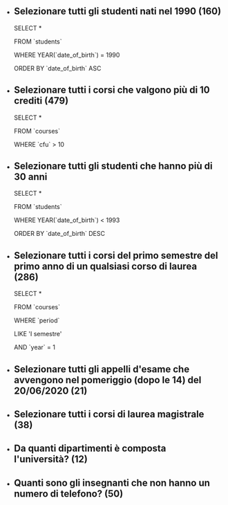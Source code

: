 - ## Selezionare tutti gli studenti nati nel 1990 (160)

  SELECT \*

  FROM \`students`

  WHERE YEAR(\`date_of_birth`) = 1990

  ORDER BY \`date_of_birth` ASC

- ## Selezionare tutti i corsi che valgono più di 10 crediti (479)

  SELECT \*

  FROM \`courses`

  WHERE \`cfu` > 10

- ## Selezionare tutti gli studenti che hanno più di 30 anni

  SELECT \*

  FROM \`students`

  WHERE YEAR(\`date_of_birth`) < 1993

  ORDER BY \`date_of_birth` DESC

- ## Selezionare tutti i corsi del primo semestre del primo anno di un qualsiasi corso di laurea (286)

  SELECT \*

  FROM \`courses`

  WHERE \`period`

  LIKE 'I semestre'

  AND \`year` = 1

- ## Selezionare tutti gli appelli d'esame che avvengono nel pomeriggio (dopo le 14) del 20/06/2020 (21)
- ## Selezionare tutti i corsi di laurea magistrale (38)
- ## Da quanti dipartimenti è composta l'università? (12)
- ## Quanti sono gli insegnanti che non hanno un numero di telefono? (50)
